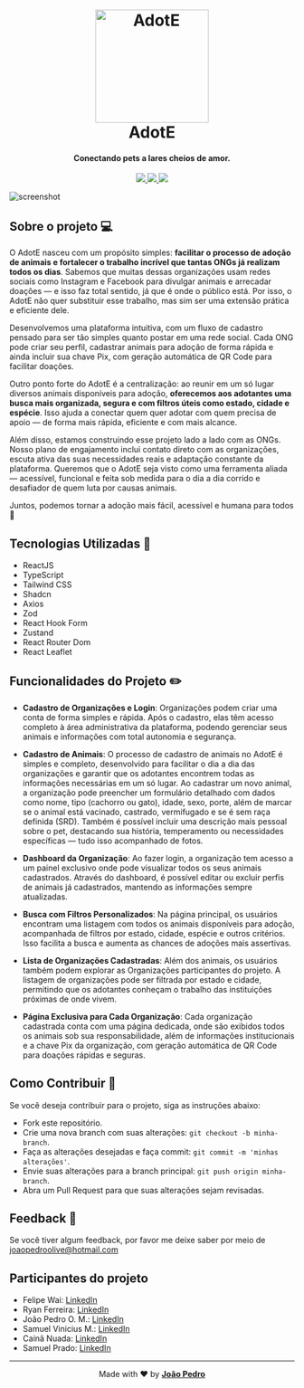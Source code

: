 <h1 align="center">
  <a href="https://github.com/JoaoPedroOM">
    <img src="https://i.ibb.co/PGtBT863/logo2.png" alt="AdotE" width="200">
  </a>
  <br>
  AdotE
</h1>

<h4 align="center">Conectando pets a lares cheios de amor.</h4>

<p align="center">
  <a href="https://github.com/JoaoPedroOM/AdotE-frontend">
    <img src="https://img.shields.io/github/repo-size/JoaoPedroOM/AdotE-frontend">
  </a>
<a href="https://github.com/JoaoPedroOM/AdotE-frontend">
  <img src="https://img.shields.io/github/commit-activity/t/JoaoPedroOM/AdotE-frontend">
</a>
  <a href="https://github.com/JoaoPedroOM/AdotE-frontend">
    <img src="https://img.shields.io/github/created-at/JoaoPedroOM/AdotE-frontend">
  </a>
</p>

![screenshot](https://i.ibb.co/9mXvWs99/Home-Adot-E.png)

## Sobre o projeto 💻

O AdotE nasceu com um propósito simples: **facilitar o processo de adoção de animais e fortalecer o trabalho incrível que tantas ONGs já realizam todos os dias**. Sabemos que muitas dessas organizações usam redes sociais como Instagram e Facebook para divulgar animais e arrecadar doações — e isso faz total sentido, já que é onde o público está. Por isso, o AdotE não quer substituir esse trabalho, mas sim ser uma extensão prática e eficiente dele.

Desenvolvemos uma plataforma intuitiva, com um fluxo de cadastro pensado para ser tão simples quanto postar em uma rede social. Cada ONG pode criar seu perfil, cadastrar animais para adoção de forma rápida e ainda incluir sua chave Pix, com geração automática de QR Code para facilitar doações.

Outro ponto forte do AdotE é a centralização: ao reunir em um só lugar diversos animais disponíveis para adoção, **oferecemos aos adotantes uma busca mais organizada, segura e com filtros úteis como estado, cidade e espécie**. Isso ajuda a conectar quem quer adotar com quem precisa de apoio — de forma mais rápida, eficiente e com mais alcance.

Além disso, estamos construindo esse projeto lado a lado com as ONGs. Nosso plano de engajamento inclui contato direto com as organizações, escuta ativa das suas necessidades reais e adaptação constante da plataforma. Queremos que o AdotE seja visto como uma ferramenta aliada — acessível, funcional e feita sob medida para o dia a dia corrido e desafiador de quem luta por causas animais.

Juntos, podemos tornar a adoção mais fácil, acessível e humana para todos 🐾

## Tecnologias Utilizadas 🚀

- ReactJS
- TypeScript
- Tailwind CSS
- Shadcn
- Axios
- Zod
- React Hook Form
- Zustand
- React Router Dom
- React Leaflet

## Funcionalidades do Projeto ✏️

- **Cadastro de Organizações e Login**: Organizações podem criar uma conta de forma simples e rápida. Após o cadastro, elas têm acesso completo à área administrativa da plataforma, podendo gerenciar seus animais e informações com total autonomia e segurança.

- **Cadastro de Animais**: O processo de cadastro de animais no AdotE é simples e completo, desenvolvido para facilitar o dia a dia das organizações e garantir que os adotantes encontrem todas as informações necessárias em um só lugar. Ao cadastrar um novo animal, a organização pode preencher um formulário detalhado com dados como nome, tipo (cachorro ou gato), idade, sexo, porte, além de marcar se o animal está vacinado, castrado, vermifugado e se é sem raça definida (SRD). Também é possível incluir uma descrição mais pessoal sobre o pet, destacando sua história, temperamento ou necessidades específicas — tudo isso acompanhado de fotos.

- **Dashboard da Organização**: Ao fazer login, a organização tem acesso a um painel exclusivo onde pode visualizar todos os seus animais cadastrados. Através do dashboard, é possível editar ou excluir perfis de animais já cadastrados, mantendo as informações sempre atualizadas.

- **Busca com Filtros Personalizados**: Na página principal, os usuários encontram uma listagem com todos os animais disponíveis para adoção, acompanhada de filtros por estado, cidade, espécie e outros critérios. Isso facilita a busca e aumenta as chances de adoções mais assertivas.

- **Lista de Organizações Cadastradas**: Além dos animais, os usuários também podem explorar as Organizações participantes do projeto. A listagem de organizações pode ser filtrada por estado e cidade, permitindo que os adotantes conheçam o trabalho das instituições próximas de onde vivem.

- **Página Exclusiva para Cada Organização**: Cada organização cadastrada conta com uma página dedicada, onde são exibidos todos os animais sob sua responsabilidade, além de informações institucionais e a chave Pix da organização, com geração automática de QR Code para doações rápidas e seguras.

## Como Contribuir 🤝

Se você deseja contribuir para o projeto, siga as instruções abaixo:

- Fork este repositório.
- Crie uma nova branch com suas alterações: `git checkout -b minha-branch`.
- Faça as alterações desejadas e faça commit: `git commit -m 'minhas alterações'`.
- Envie suas alterações para a branch principal: `git push origin minha-branch`.
- Abra um Pull Request para que suas alterações sejam revisadas.

## Feedback 💌

Se você tiver algum feedback, por favor me deixe saber por meio de joaopedroolive@hotmail.com

## Participantes do projeto
- Felipe Wai: [LinkedIn](https://www.linkedin.com/in/felipewai/)
- Ryan Ferreira: [LinkedIn](https://www.linkedin.com/in/ryanferreira26/)
- João Pedro O. M.: [LinkedIn](https://www.linkedin.com/in/joaopedroom/)
- Samuel Vinicius M.: [LinkedIn](https://www.linkedin.com/in/samuel-vinicius-martins-032927205/)
- Cainã Nuada: [LinkedIn](https://www.linkedin.com/in/cain%C3%A3-nuada-de-ara%C3%BAjo-magalh%C3%A3es-1a4871246/)
- Samuel Prado: [LinkedIn](https://www.linkedin.com/in/samuel-prado-489b051b5/)
---

<p align="center">Made with ❤️ by <strong><a href="https://github.com/JoaoPedroOM" target="_blank">João Pedro</a></strong></p>
